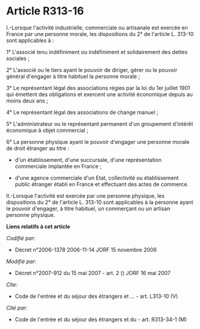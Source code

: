 # Article R313-16

I.-Lorsque l'activité industrielle, commerciale ou artisanale est exercée en France par une personne morale, les dispositions
du 2° de l'article L. 313-10 sont applicables à : 

1° L'associé tenu indéfiniment ou indéfiniment et solidairement des dettes sociales ; 

2° L'associé ou le tiers ayant le pouvoir de diriger, gérer ou le pouvoir général d'engager à titre habituel la personne
morale ; 

3° Le représentant légal des associations régies par la loi du 1er juillet 1901 qui émettent des obligations et exercent une
activité économique depuis au moins deux ans ; 

4° Le représentant légal des associations de change manuel ; 

5° L'administrateur ou le représentant permanent d'un groupement d'intérêt économique à objet commercial ; 

6° La personne physique ayant le pouvoir d'engager une personne morale de droit étranger au titre :

- d'un établissement, d'une succursale, d'une représentation commerciale implantée en France ;

- d'une agence commerciale d'un Etat, collectivité ou établissement public étranger établi en France et effectuant des actes
de commerce. 

II.-Lorsque l'activité est exercée par une personne physique, les dispositions du 2° de l'article L. 313-10 sont applicables
à la personne ayant le pouvoir d'engager, à titre habituel, un commerçant ou un artisan personne physique.

**Liens relatifs à cet article**

_Codifié par_:

  - Décret n°2006-1378 2006-11-14 JORF 15 novembre 2006

_Modifié par_:

  - Décret n°2007-912 du 15 mai 2007 - art. 2 () JORF 16 mai 2007

_Cite_:

  - Code de l'entrée et du séjour des étrangers et ... - art. L313-10 (V)

_Cité par_:

  - Code de l'entrée et du séjour des étrangers et du  - art. R313-34-1 (M)
